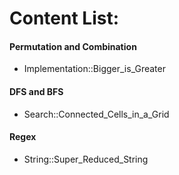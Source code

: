 # Content List:

#### Permutation and Combination
- Implementation::Bigger_is_Greater

#### DFS and BFS
- Search::Connected_Cells_in_a_Grid

#### Regex
- String::Super_Reduced_String
